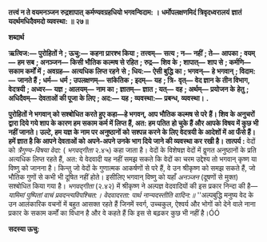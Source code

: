 **तत्त्वं न ते वयमनञ्जन रुद्रशापात्** **कर्मण्यवग्रहधियो भगवन्विदाम: ।** **धर्मोपलक्षणमिदं त्रिवृदध्वरालयं** **ज्ञातं यदर्थमधिदैवमदो व्यवस्था: ॥ २७॥** 

**शब्दार्थ** 

**ऋत्विज:—** **पुरोहितों ने** **; ऊचु:—** **कहना प्रारश्भ किया** **; तत्त्वम्—** **सत्य** **; न—** **नहीं** **; ते—** **आपका** **; वयम्—** **हम सब** **; अनञ्जन—** **किसी भौतिक कल्मष से रहित** **; रुद्र—** **शिव के** **; शापात्—** **शाप से** **; कर्मणि—** **सकाम कर्मों में** **; अवग्रह—** **अत्यधिक लिप्त रहने** **से** **; धिय:—** **ऐसी बुद्धि का** **; भगवन्—** **हे भगवान्** **; विदाम:—** **जानते हैं** **; धर्म—** **धर्म** **; उपलक्षणम्—** **सांकेतिक** **; इदम्—** **यह** **; त्रि-** **वृत्—** **वेद ज्ञान के तीन विभाग, वेदत्रयी** **; अध्वर—** **यज्ञ** **; आलयम्—** **नाम का** **; ज्ञातम्—** **ज्ञात** **; यत्—** **वह** **; अर्थम्—** **प्रयोजन के** **हेतु** **; अधिदैवम्—** **देवताओं की पूजा के लिए** **; अद:—** **यह** **; व्यवस्था:—** **प्रबन्ध, व्यवस्था।** **.** 

**पुरोहितों ने भगवान् को सश्बोधित करते हुए कहा—हे भगवन्, आप भौतिक कल्मष से परे** **हैं। शिव के अनुचरों द्वारा दिये गये शाप के कारण हम सकाम कर्म में लिप्त हैं, अत: हम पतित** **हो चुके हैं और आपके विषय में कुछ भी नहीं जानते। उल्टे, हम यज्ञ के नाम पर अनुष्ठानों को** **सश्पन्न करने के लिए वेदत्रयी के आदेशों में आ फँसे हैं। हमें ज्ञात है कि आपने देवताओं को** **अपने-अपने उनके भाग दिये जाने की व्यवस्था कर रखी है।** **तात्पर्य :** वेदों को *त्रैगुण्य-विषया वेदा:* ( *भगवद्गीता* २.४५) कहा जाता है। वेदों के विशेषज्ञ वेदों में वॢणत अनुष्ठानों के प्रति अत्यधिक लिप्त रहते हैं, अत: ये वेदवादी यह नहीं समझ सकते कि वेदों का चरम उद्देश्य तो भगवान् कृष्ण या विष्णु को जानना है। किन्तु जो वेदों के गुणात्मक आकर्षणों से परे हैं, वे उन श्रीकृष्ण को समझ सकते हैं, जो भौतिक गुणों से कभी भी दूषित नहीं होते। इसीलिए भगवान् विष्णु को यहाँ *अनञ्जन* (दूषणों से मुक्त) सश्बोधित किया गया है। *भगवद्गीता* (२.४२) में श्रीकृष्ण ने अल्पज्ञ वेदवादियों की इस प्रकार निन्दा की है— *यामिमां पुष्पितां वाचं प्रवदन्त्यविपश्चित:।* *वेदवादरता: पार्थ नान्यदस्तीति वादिन:॥* ''अल्पबुद्धि मनुष्य वेद के उन आलंकारिक वचनों में बहुत आसक्त रहते हैं जिनमें स्वर्ग, उच्चकुल, ऐश्वर्य और भोगों को देने वाले नाना प्रकार के सकाम कर्मों का विधान है और वे कहते हैं कि इस से बढ़कर कुछ भी नहीं है।ÓÓ  

**सदस्या ऊचु:** 